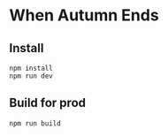 # When Autumn Ends
## Install
```
npm install
npm run dev
```

## Build for prod
```
npm run build
```